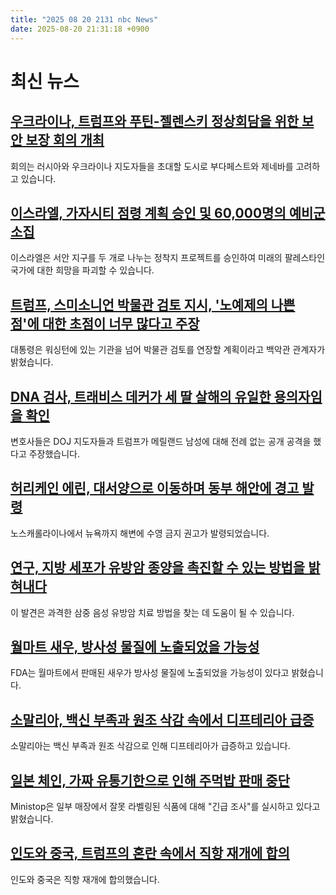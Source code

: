 ```yaml
---
title: "2025 08 20 2131 nbc News"
date: 2025-08-20 21:31:18 +0900
---
```


# 최신 뉴스 

## [우크라이나, 트럼프와 푸틴-젤렌스키 정상회담을 위한 보안 보장 회의 개최](https://www.nbcnews.com/world/ukraine/ukraine-security-guarantees-us-nato-meet-trump-putin-zelenskyy-summit-rcna226002)
회의는 러시아와 우크라이나 지도자들을 초대할 도시로 부다페스트와 제네바를 고려하고 있습니다.

## [이스라엘, 가자시티 점령 계획 승인 및 60,000명의 예비군 소집](https://www.nbcnews.com/world/israel/israel-approves-gaza-city-plan-call-up-reservists-ceasefire-hamas-rcna226001)
이스라엘은 서안 지구를 두 개로 나누는 정착지 프로젝트를 승인하여 미래의 팔레스타인 국가에 대한 희망을 파괴할 수 있습니다.

## [트럼프, 스미소니언 박물관 검토 지시, '노예제의 나쁜 점'에 대한 초점이 너무 많다고 주장](https://www.nbcnews.com/politics/donald-trump/trump-smithsonian-how-bad-slavery-was-review-museums-rcna225964)
대통령은 워싱턴에 있는 기관을 넘어 박물관 검토를 연장할 계획이라고 백악관 관계자가 밝혔습니다.

## [DNA 검사, 트래비스 데커가 세 딸 살해의 유일한 용의자임을 확인](https://www.nbcnews.com/news/us-news/dna-testing-confirms-travis-decker-sole-suspect-murder-three-daughters-rcna226006)
변호사들은 DOJ 지도자들과 트럼프가 메릴랜드 남성에 대해 전례 없는 공개 공격을 했다고 주장했습니다.

## [허리케인 에린, 대서양으로 이동하며 동부 해안에 경고 발령](https://www.nbcnews.com/weather/hurricanes/hurricane-erin-expected-grow-moves-atlantic-rcna225790)
노스캐롤라이나에서 뉴욕까지 해변에 수영 금지 권고가 발령되었습니다.

## [연구, 지방 세포가 유방암 종양을 촉진할 수 있는 방법을 밝혀내다](https://www.nbcnews.com/health/cancer/fat-cells-breast-cancer-tumors-triple-negative-risk-overweight-rcna225598)
이 발견은 과격한 삼중 음성 유방암 치료 방법을 찾는 데 도움이 될 수 있습니다.

## [월마트 새우, 방사성 물질에 노출되었을 가능성](https://www.nbcnews.com/news/us-news/walmart-shrimp-may-exposed-radioactive-material-fda-says-rcna225903)
FDA는 월마트에서 판매된 새우가 방사성 물질에 노출되었을 가능성이 있다고 밝혔습니다.

## [소말리아, 백신 부족과 원조 삭감 속에서 디프테리아 급증](https://www.nbcnews.com/world/africa/somalia-faces-diphtheria-surge-vaccine-shortages-aid-cuts-rcna226026)
소말리아는 백신 부족과 원조 삭감으로 인해 디프테리아가 급증하고 있습니다.

## [일본 체인, 가짜 유통기한으로 인해 주먹밥 판매 중단](https://www.nbcnews.com/world/asia/japanese-chain-halts-rice-ball-sales-fake-expiration-dates-rcna226000)
Ministop은 일부 매장에서 잘못 라벨링된 식품에 대해 "긴급 조사"를 실시하고 있다고 밝혔습니다.

## [인도와 중국, 트럼프의 혼란 속에서 직항 재개에 합의](https://www.nbcnews.com/world/asia/india-china-agree-resume-direct-flights-trump-turmoil-rcna226008)
인도와 중국은 직항 재개에 합의했습니다.